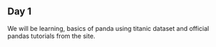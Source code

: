 ## Day 1
We will be learning, basics of panda using titanic dataset and official
pandas tutorials from the site.
